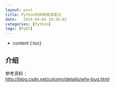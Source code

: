 ```yaml
---
layout: post
title: Python写网络爬虫笔记
date:   2016-04-04 19:36:03
categories: [Python]
tags: [PyQt]
---
```


* content
{:toc}

## 介绍

参考资料：   
http://blog.csdn.net/column/details/why-bug.html